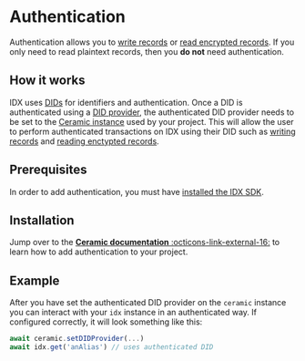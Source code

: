 # Authentication

Authentication allows you to [write records](writing.md) or [read encrypted records](reading.md). If you only need to read plaintext records, then you **do not** need authentication.

## **How it works**

IDX uses [DIDs](../reference/dependency-apis.md#did) for identifiers and authentication. Once a DID is authenticated using a [DID provider](../reference/dependency-apis.md#didprovider), the authenticated DID provider needs to be set to the [Ceramic instance](../learn/glossary.md#ceramic) used by your project. This will allow the user to perform authenticated transactions on IDX using their DID such as [writing records](writing.md) and [reading enctypted records](reading.md).

## **Prerequisites**

In order to add authentication, you must have [installed the IDX SDK](installation.md).

## **Installation**

Jump over to the [**Ceramic documentation** :octicons-link-external-16:](https://developers.ceramic.network/build/authentication/) to learn how to add authentication to your project.

## **Example**

After you have set the authenticated DID provider on the `ceramic` instance you can interact with your `idx` instance in an authenticated way. If configured correctly, it will look something like this:

```js
await ceramic.setDIDProvider(...)
await idx.get('anAlias') // uses authenticated DID
```
